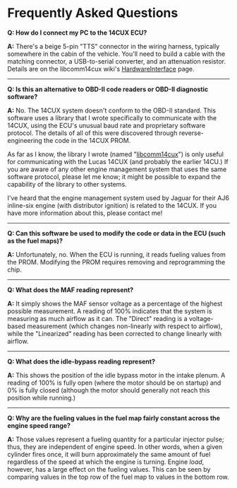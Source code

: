 # Frequently Asked Questions #

**Q: How do I connect my PC to the 14CUX ECU?**

**A:** There's a beige 5-pin "TTS" connector in the wiring harness, typically somewhere in the cabin of the vehicle. You'll need to build a cable with the matching connector, a USB-to-serial converter, and an attenuation resistor. Details are on the libcomm14cux wiki's [HardwareInterface](http://code.google.com/p/libcomm14cux/wiki/HardwareInterface) page.


---


**Q: Is this an alternative to OBD-II code readers or OBD-II diagnostic software?**

**A:** No. The 14CUX system doesn't conform to the OBD-II standard. This software uses a library that I wrote specifically to communicate with the 14CUX, using the ECU's unusual baud rate and proprietary software protocol. The details of all of this were discovered through reverse-engineering the code in the 14CUX PROM.

As far as I know, the library I wrote (named "[libcomm14cux](http://code.google.com/p/libcomm14cux)") is only useful for communicating with the Lucas 14CUX (and probably the earlier 14CU.) If you are aware of any other engine management system that uses the same software protocol, please let me know; it might be possible to expand the capability of the library to other systems.

I've heard that the engine management system used by Jaguar for their AJ6 inline-six engine (with distributor ignition) is related to the 14CUX. If you have more information about this, please contact me!


---


**Q: Can this software be used to modify the code or data in the ECU (such as the fuel maps)?**

**A:** Unfortunately, no. When the ECU is running, it reads fueling values from the PROM. Modifying the PROM requires removing and reprogramming the chip.


---


**Q: What does the MAF reading represent?**

**A:** It simply shows the MAF sensor voltage as a percentage of the highest possible measurement. A reading of 100% indicates that the system is measuring as much airflow as it can. The "Direct" reading is a voltage-based measurement (which changes non-linearly with respect to airflow), while the "Linearized" reading has been corrected to change linearly with airflow.


---


**Q: What does the idle-bypass reading represent?**

**A:** This shows the position of the idle bypass motor in the intake plenum. A reading of 100% is fully open (where the motor should be on startup) and 0% is fully closed (although the motor should generally not reach this position while running.)


---


**Q: Why are the fueling values in the fuel map fairly constant across the engine speed range?**

**A:** Those values represent a fueling quantity for a particular injector pulse; thus, they are independent of engine speed. In other words, when a given cylinder fires once, it will burn approximately the same amount of fuel regardless of the speed at which the engine is turning. Engine _load_, however, has a large effect on the fueling values. This can be seen by comparing values in the top row of the fuel map to values in the bottom row.